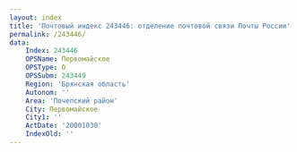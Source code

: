 ```yaml
---
layout: index
title: 'Почтовый индекс 243446: отделение почтовой связи Почты России'
permalink: /243446/
data:
    Index: 243446
    OPSName: Первомайское
    OPSType: О
    OPSSubm: 243449
    Region: 'Брянская область'
    Autonom: ''
    Area: 'Почепский район'
    City: Первомайское
    City1: ''
    ActDate: '20001030'
    IndexOld: ''
---
```

